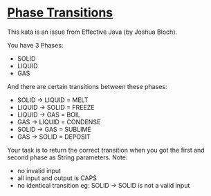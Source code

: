 # [Phase Transitions](https://www.codewars.com/kata/phase-transitions "https://www.codewars.com/kata/5c866052ba8bd554757aa4b4")

This kata is an issue from Effective Java (by Joshua Bloch).

You have 3 Phases:
- SOLID
- LIQUID
- GAS

And there are certain transitions between these phases:
- SOLID -> LIQUID = MELT
- LIQUID -> SOLID = FREEZE
- LIQUID -> GAS = BOIL
- GAS -> LIQUID = CONDENSE
- SOLID -> GAS = SUBLIME
- GAS -> SOLID = DEPOSIT

Your task is to return the correct transition when you got the first and second phase as String parameters.
Note:
- no invalid input
- all input and output is CAPS
- no identical transition eg: SOLID -> SOLID is not a valid input